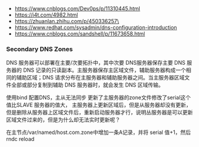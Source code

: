 
- https://www.cnblogs.com/Dev0ps/p/11310445.html
- https://i4t.com/4982.html
- https://zhuanlan.zhihu.com/p/450336257\
- https://www.redhat.com/sysadmin/dns-configuration-introduction
- https://www.cnblogs.com/sandshell/p/11673658.html


### Secondary DNS Zones
DNS 服务器可以部署在主要/次要拓扑中，其中次要 DNS服务器保存主要 DNS 服务器的 DNS 记录的只读副本。主服务器保存主区域文件，辅助服务器构成一个相同的辅助区域；DNS 请求分布在主服务器和辅助服务器之间。当主服务器区域文件全部或部分复制到辅助 DNS 服务器时，就会发生 DNS 区域传输。


使用bind 配置DNS，主从无法同步 更新了主服务器的zone文件修改了serial这个值比SLAVE 服务器的值大，
   主服务器上更新区域后，但是从服务器却没有更新，但是删除从服务器上区域文件后，重新启动服务器才行，说明丛服务器是可以更新区域文件过来的，但是为什么却无法实时更新呢？

在主节点/var/named/host.com.zone中增加一条A记录，并将 serial 值+1，然后rndc reload


